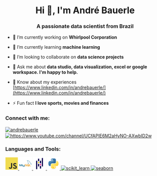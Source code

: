 <h1 align="center">Hi 👋, I'm André Bauerle</h1>
<h3 align="center">A passionate data scientist from Brazil</h3>

- 🔭 I’m currently working on **Whirlpool Corporation**

- 🌱 I’m currently learning **machine learning**

- 👯 I’m looking to collaborate on **data science projects**

- 💬 Ask me about **data studio, data visualization, excel or google workspace. I'm happy to help.**

- 📄 Know about my experiences [https://www.linkedin.com/in/andrebauerle/](https://www.linkedin.com/in/andrebauerle/)

- ⚡ Fun fact **I love sports, movies and finances**

<h3 align="left">Connect with me:</h3>
<p align="left">
<a href="https://linkedin.com/in/andrebauerle" target="blank"><img align="center" src="https://raw.githubusercontent.com/rahuldkjain/github-profile-readme-generator/master/src/images/icons/Social/linked-in-alt.svg" alt="andrebauerle" height="30" width="40" /></a>
<a href="https://www.https://www.youtube.com/channel/UCfAPIE6M2aHyNO-AXwbID2w" target="blank"><img align="center" src="https://raw.githubusercontent.com/rahuldkjain/github-profile-readme-generator/master/src/images/icons/Social/youtube.svg" alt="https://www.youtube.com/channel/UCfAPIE6M2aHyNO-AXwbID2w" height="30" width="40" /></a>
</p>

<h3 align="left">Languages and Tools:</h3>
<p align="left"> <a href="https://developer.mozilla.org/en-US/docs/Web/JavaScript" target="_blank" rel="noreferrer"> <img src="https://raw.githubusercontent.com/devicons/devicon/master/icons/javascript/javascript-original.svg" alt="javascript" width="40" height="40"/> </a> <a href="https://www.mysql.com/" target="_blank" rel="noreferrer"> <img src="https://raw.githubusercontent.com/devicons/devicon/master/icons/mysql/mysql-original-wordmark.svg" alt="mysql" width="40" height="40"/> </a> <a href="https://pandas.pydata.org/" target="_blank" rel="noreferrer"> <img src="https://raw.githubusercontent.com/devicons/devicon/2ae2a900d2f041da66e950e4d48052658d850630/icons/pandas/pandas-original.svg" alt="pandas" width="40" height="40"/> </a> <a href="https://www.python.org" target="_blank" rel="noreferrer"> <img src="https://raw.githubusercontent.com/devicons/devicon/master/icons/python/python-original.svg" alt="python" width="40" height="40"/> </a> <a href="https://scikit-learn.org/" target="_blank" rel="noreferrer"> <img src="https://upload.wikimedia.org/wikipedia/commons/0/05/Scikit_learn_logo_small.svg" alt="scikit_learn" width="40" height="40"/> </a> <a href="https://seaborn.pydata.org/" target="_blank" rel="noreferrer"> <img src="https://seaborn.pydata.org/_images/logo-mark-lightbg.svg" alt="seaborn" width="40" height="40"/> </a> </p>
